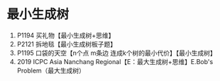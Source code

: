 # 最小生成树

1. P1194 买礼物【最小生成树+思维】
2. P2121 拆地毯【最小生成树板子题】
3. P1195 口袋的天空【n个点 m条边 连成k个树的最小代价】【最小生成树】
4. 2019 ICPC Asia Nanchang Regional【E：最大生成树+思维】E.Bob's Problem（最大生成树）